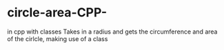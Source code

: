 # circle-area-CPP-
in cpp with classes
Takes in a radius and gets the circumference and area of the cirlcle, making use of a class
